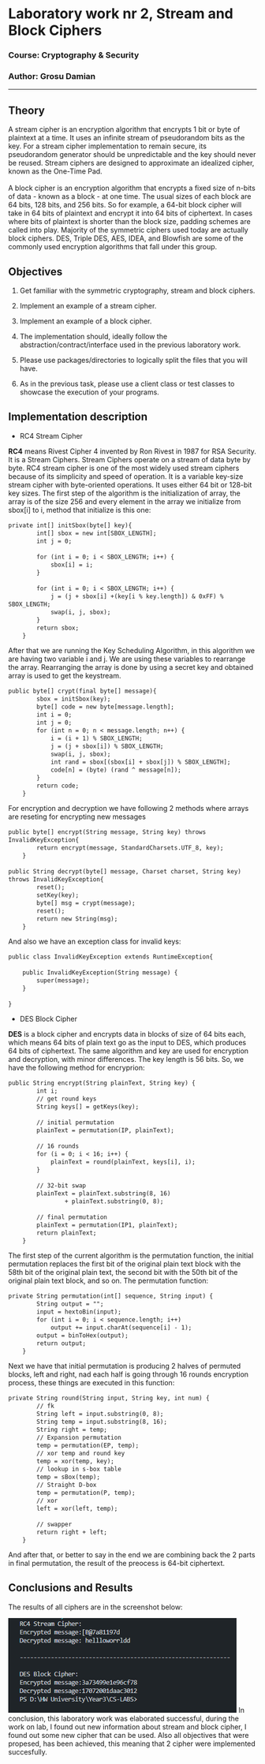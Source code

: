 # Laboratory work nr 2, Stream and Block Ciphers

### Course: Cryptography & Security
### Author: Grosu Damian

---

## Theory
A stream cipher is an encryption algorithm that encrypts 1 bit or byte of plaintext at a time. It uses an infinite stream of pseudorandom bits as the key. For a stream cipher implementation to remain secure, its pseudorandom generator should be unpredictable and the key should never be reused. Stream ciphers are designed to approximate an idealized cipher, known as the One-Time Pad. <br />
<br />
A block cipher is an encryption algorithm that encrypts a fixed size of n-bits of data - known as a block - at one time. The usual sizes of each block are 64 bits, 128 bits, and 256 bits. So for example, a 64-bit block cipher will take in 64 bits of plaintext and encrypt it into 64 bits of ciphertext. In cases where bits of plaintext is shorter than the block size, padding schemes are called into play. Majority of the symmetric ciphers used today are actually block ciphers. DES, Triple DES, AES, IDEA, and Blowfish are some of the commonly used encryption algorithms that fall under this group.


## Objectives
1. Get familiar with the symmetric cryptography, stream and block ciphers.

2. Implement an example of a stream cipher.

3. Implement an example of a block cipher.

4. The implementation should, ideally follow the abstraction/contract/interface used in the previous laboratory work.

5. Please use packages/directories to logically split the files that you will have.

6. As in the previous task, please use a client class or test classes to showcase the execution of your programs.


## Implementation description
* RC4 Stream Cipher<br />

**RC4** means Rivest Cipher 4 invented by Ron Rivest in 1987 for RSA Security. It is a Stream Ciphers. Stream Ciphers operate on a stream of data byte by byte. RC4 stream cipher is one of the most widely used stream ciphers because of its simplicity and speed of operation. It is a variable key-size stream cipher with byte-oriented operations. It uses either 64 bit or 128-bit key sizes.
The first step of the algorithm is the initialization of array, the array is of the size 256 and every element in the array we initialize from sbox[i] to i, method that initialize is this one:
```
private int[] initSbox(byte[] key){
        int[] sbox = new int[SBOX_LENGTH];
        int j = 0;

        for (int i = 0; i < SBOX_LENGTH; i++) {
            sbox[i] = i;
        }

        for (int i = 0; i < SBOX_LENGTH; i++) {
            j = (j + sbox[i] +(key[i % key.length]) & 0xFF) % SBOX_LENGTH;
            swap(i, j, sbox);
        }
        return sbox;
    }
```

After that we are running the Key Scheduling Algorithm, in this algorithm we are having two variable i and j. We are using these variables to rearrange the array. Rearranging the array is done by using a secret key and obtained array is used to get the keystream.
```
public byte[] crypt(final byte[] message){
        sbox = initSbox(key);
        byte[] code = new byte[message.length];
        int i = 0;
        int j = 0;
        for (int n = 0; n < message.length; n++) {
            i = (i + 1) % SBOX_LENGTH;
            j = (j + sbox[i]) % SBOX_LENGTH;
            swap(i, j, sbox);
            int rand = sbox[(sbox[i] + sbox[j]) % SBOX_LENGTH];
            code[n] = (byte) (rand ^ message[n]); 
        }
        return code;
    }
```

For encryption and decryption we have following 2 methods where arrays are reseting for encrypting new messages

```
public byte[] encrypt(String message, String key) throws InvalidKeyException{
        return encrypt(message, StandardCharsets.UTF_8, key);
    }

public String decrypt(byte[] message, Charset charset, String key) throws InvalidKeyException{
        reset();
        setKey(key);
        byte[] msg = crypt(message);
        reset();
        return new String(msg);
    }
```
And also we have an exception class for invalid keys:
```
public class InvalidKeyException extends RuntimeException{

    public InvalidKeyException(String message) {
        super(message);
    }
    
}
```
* DES Block Cipher<br />

**DES** is a block cipher and encrypts data in blocks of size of 64 bits each, which means 64 bits of plain text go as the input to DES, which produces 64 bits of ciphertext. The same algorithm and key are used for encryption and decryption, with minor differences. The key length is 56 bits.
So, we have the following method for encryprion:
```
public String encrypt(String plainText, String key) {
        int i;
        // get round keys
        String keys[] = getKeys(key);

        // initial permutation
        plainText = permutation(IP, plainText);

        // 16 rounds
        for (i = 0; i < 16; i++) {
            plainText = round(plainText, keys[i], i);
        }

        // 32-bit swap
        plainText = plainText.substring(8, 16)
                + plainText.substring(0, 8);

        // final permutation
        plainText = permutation(IP1, plainText);
        return plainText;
    }
```
The first step of the current algorithm is the permutation function, the initial permutation replaces the first bit of the original plain text block with the 58th bit of the original plain text, the second bit with the 50th bit of the original plain text block, and so on. The permutation function:
```
private String permutation(int[] sequence, String input) {
        String output = "";
        input = hextoBin(input);
        for (int i = 0; i < sequence.length; i++)
            output += input.charAt(sequence[i] - 1);
        output = binToHex(output);
        return output;
    }
```
Next we have that initial permutation is producing 2 halves of permuted blocks, left and right, nad each half is going through 16 rounds encryption process, these things are executed in this function:
```
private String round(String input, String key, int num) {
        // fk
        String left = input.substring(0, 8);
        String temp = input.substring(8, 16);
        String right = temp;
        // Expansion permutation
        temp = permutation(EP, temp);
        // xor temp and round key
        temp = xor(temp, key);
        // lookup in s-box table
        temp = sBox(temp);
        // Straight D-box
        temp = permutation(P, temp);
        // xor
        left = xor(left, temp);

        // swapper
        return right + left;
    }
```
And after that, or better to say in the end we are combining back the 2 parts in final permutation, the result of the preocess is 64-bit ciphertext.



## Conclusions and Results
The results of all ciphers are in the screenshot below: <br />

![Results](images/results2.png)
In conclusion, this laboratory work was elaborated successful, during the work on lab, I found out new information about stream and block cipher, I found out some new cipher that can be used. Also all objectives that were propesed, has been achieved, this meaning that 2 cipher were implemented succesfully.